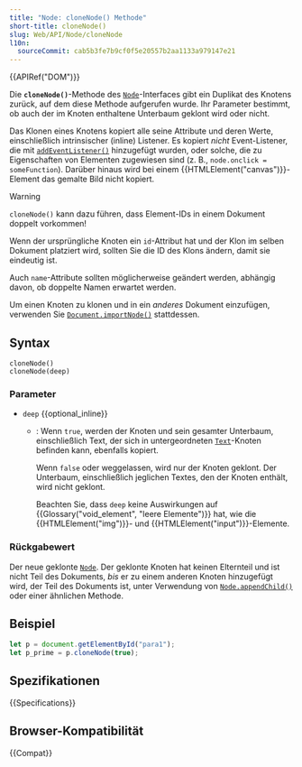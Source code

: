 ```yaml
---
title: "Node: cloneNode() Methode"
short-title: cloneNode()
slug: Web/API/Node/cloneNode
l10n:
  sourceCommit: cab5b3fe7b9cf0f5e20557b2aa1133a979147e21
---
```


{{APIRef("DOM")}}

Die **`cloneNode()`**-Methode des [`Node`](/de/docs/Web/API/Node)-Interfaces
gibt ein Duplikat des Knotens zurück, auf dem diese Methode aufgerufen wurde.
Ihr Parameter bestimmt, ob auch der im Knoten enthaltene Unterbaum geklont wird oder nicht.

Das Klonen eines Knotens kopiert alle seine Attribute und deren Werte,
einschließlich intrinsischer (inline) Listener. Es kopiert _nicht_ Event-Listener, die
mit [`addEventListener()`](/de/docs/Web/API/EventTarget/addEventListener) hinzugefügt wurden,
oder solche, die zu Eigenschaften von Elementen zugewiesen sind (z. B., `node.onclick = someFunction`).
Darüber hinaus wird bei einem {{HTMLElement("canvas")}}-Element das gemalte Bild nicht kopiert.

> [!WARNING]
> `cloneNode()` kann dazu führen, dass Element-IDs in einem Dokument doppelt vorkommen!
>
> Wenn der ursprüngliche Knoten ein `id`-Attribut hat und der Klon
> im selben Dokument platziert wird, sollten Sie die ID des Klons ändern, damit sie
> eindeutig ist.
>
> Auch `name`-Attribute sollten möglicherweise geändert werden,
> abhängig davon, ob doppelte Namen erwartet werden.

Um einen Knoten zu klonen und in ein _anderes_ Dokument einzufügen, verwenden Sie
[`Document.importNode()`](/de/docs/Web/API/Document/importNode) stattdessen.

## Syntax

```js-nolint
cloneNode()
cloneNode(deep)
```

### Parameter

- `deep` {{optional_inline}}
  - : Wenn `true`, werden der Knoten und sein gesamter Unterbaum,
    einschließlich Text, der sich in untergeordneten [`Text`](/de/docs/Web/API/Text)-Knoten befinden kann,
    ebenfalls kopiert.

    Wenn `false` oder weggelassen, wird nur der Knoten geklont.
    Der Unterbaum, einschließlich jeglichen Textes, den der Knoten enthält, wird nicht geklont.

    Beachten Sie, dass `deep` keine Auswirkungen auf {{Glossary("void_element", "leere Elemente")}} hat,
    wie die {{HTMLElement("img")}}- und {{HTMLElement("input")}}-Elemente.

### Rückgabewert

Der neue geklonte [`Node`](/de/docs/Web/API/Node).
Der geklonte Knoten hat keinen Elternteil und ist nicht Teil des Dokuments,
_bis_ er zu einem anderen Knoten hinzugefügt wird, der Teil des Dokuments ist,
unter Verwendung von [`Node.appendChild()`](/de/docs/Web/API/Node/appendChild) oder einer ähnlichen Methode.

## Beispiel

```js
let p = document.getElementById("para1");
let p_prime = p.cloneNode(true);
```

## Spezifikationen

{{Specifications}}

## Browser-Kompatibilität

{{Compat}}
